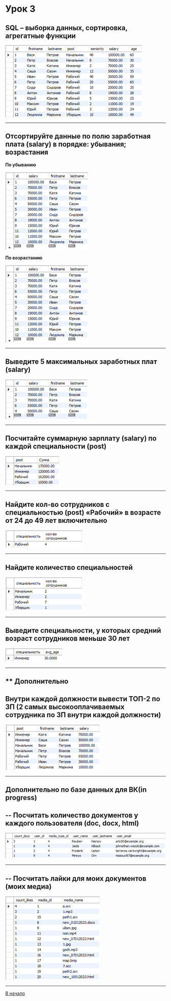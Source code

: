 # Урок 3

## SQL – выборка данных, сортировка, агрегатные функции

![Созданная таблица](table_staff.PNG "staff")

---

## Отсортируйте данные по полю заработная плата (salary) в порядке: убывания; возрастания

**По убыванию**

![Пример решения](salary_desc.PNG "По убыванию")

**По возрастанию**

![Пример решения](salary_desc.PNG "По возрастанию")

---

## Выведите 5 максимальных заработных плат (salary)

![Пример решения](max_5_salary.PNG "Пять максимальных заработных плат")

---

## Посчитайте суммарную зарплату (salary) по каждой специальности (роst)

![Пример решения](summ_post_salary.PNG "Суммарная зарплата по специальностям")

---

## Найдите кол-во сотрудников с специальностью (post) «Рабочий» в возрасте от 24 до 49 лет включительно

![Пример решения](worker_age_24_49.PNG "Рабочие от 24 до 49 лет")

---

## Найдите количество специальностей

![Пример решения](all_post.PNG "Количество специальностей")

---

## Выведите специальности, у которых средний возраст сотрудников меньше 30 лет

![Пример решения](age_avg_30.PNG "Средний возраст")

---

## ** Дополнительно

## Внутри каждой должности вывести ТОП-2 по ЗП (2 самых высокооплачиваемых сотрудника по ЗП внутри каждой должности)

![Пример решения](top2_post_salary.PNG "Количество специальностей")

---

## Дополнительно по базе данных для ВК(in progress)

## -- Посчитать количество документов у каждого пользователя (doc, docx, html)

![Пример решения](count_docs_each_user.PNG "Количество документов doc, docx, html у пользователя")

---

## -- Посчитать лайки для моих документов (моих медиа)

![Пример решения](media_likes.PNG "Лайки для документов")

---

[В начало](#урок-3)
